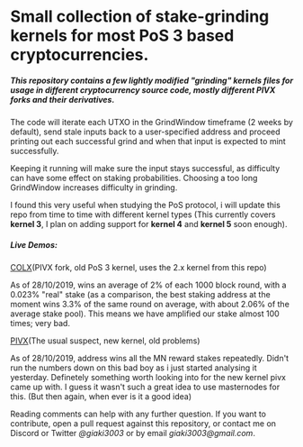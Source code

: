 # Small collection of stake-grinding kernels for most PoS 3 based cryptocurrencies.

##### This repository contains a few lightly modified "grinding" kernels files for usage in different cryptocurrency source code, mostly different PIVX forks and their derivatives. 

The code will iterate each UTXO in the GrindWindow timeframe (2 weeks by default), send stale inputs back to a user-specified address and proceed printing out each successful grind and when that input is expected to mint successfully.

Keeping it running will make sure the input stays successful, as difficulty can have some effect on staking probabilities. Choosing a too long GrindWindow increases difficulty in grinding.

I found this very useful when studying the PoS protocol, i will update this repo from time to time with different kernel types (This currently covers **kernel 3**, I plan on adding support for **kernel 4** and **kernel 5** soon enough).

##### Live Demos:

[COLX](https://chainz.cryptoid.info/colx/address.dws?DJB3pXt9Xuz7UTwPg4R8YtXB75gpNmkErD.htm)(PIVX fork, old PoS 3 kernel, uses the 2.x kernel from this repo)

As of 28/10/2019, wins an average of 2% of each 1000 block round, with a 0.023% "real" stake (as a comparison, the best staking address at the moment wins 3.3% of the same round on average, with about 2.06% of the average stake pool). This means we have amplified our stake almost 100 times; very bad.

[PIVX](https://chainz.cryptoid.info/pivx/address.dws?DRULZUb5AX4srKsmQ9B8PK8SJmezG9uyub.htm)(The usual suspect, new kernel, old problems)

As of 28/10/2019, address wins all the MN reward stakes repeatedly. Didn't run the numbers down on this bad boy as i just started analysing it yesterday. Definetely something worth looking into for the new kernel pivx came up with. I guess it wasn't such a great idea to use masternodes for this. (But then again, when ever is it a good idea)


Reading comments can help with any further question. If you want to contribute, open a pull request against this repository, or contact me on Discord or Twitter _@giaki3003_ or by email _giaki3003@gmail.com_.